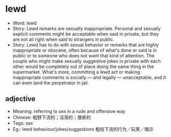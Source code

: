 # lewd

- Word: lewd
- Story: Lewd remarks are sexually inappropriate. Personal and sexually explicit comments might be acceptable when said in private, but they are not all right when said to strangers in public.
- Story: Lewd has to do with sexual behavior or remarks that are highly inappropriate or obscene, often because of what's done or said is in public or to someone who does not want that kind of attention. The couple who might make sexually suggestive jokes in private with each other would be completely out of place doing the same thing in the supermarket. What's more, committing a lewd act or making inappropriate comments is socially — and legally — unacceptable, and it can even land the perpetrator in jail.

## adjective

- Meaning: referring to sex in a rude and offensive way
- Chinese: 粗野下流的；淫荡的；猥亵的
- Tags: sex
- Eg.: lewd behaviour/jokes/suggestions 粗俗下流的行为╱玩笑╱暗示

